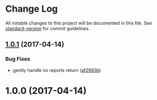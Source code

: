 # Change Log

All notable changes to this project will be documented in this file. See [standard-version](https://github.com/conventional-changelog/standard-version) for commit guidelines.

<a name="1.0.1"></a>
## [1.0.1](https://github.com/medikoo/browserstack-tape-runner/compare/v1.0.0...v1.0.1) (2017-04-14)


### Bug Fixes

* gently handle no reports return ([af2993b](https://github.com/medikoo/browserstack-tape-runner/commit/af2993b))



<a name="1.0.0"></a>
# 1.0.0 (2017-04-14)
